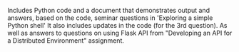 Includes Python code and a document that demonstrates output and answers, based on the code, seminar questions in 'Exploring a simple Python shell' It also includes updates in the code (for the 3rd question).
As well as answers to questions on using Flask API from "Developing an API for a Distributed Environment" assignment.

